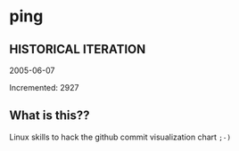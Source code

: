 # ping

## HISTORICAL ITERATION
2005-06-07

Incremented: 2927

## What is this?? 
Linux skills to hack the github commit visualization chart `;-)`
